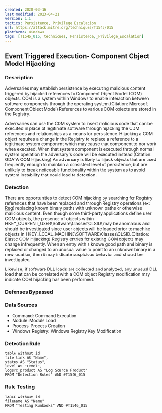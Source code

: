 ```yaml
---
created: 2020-03-16
last_modified: 2023-04-21
version: 1.1
tactics: Persistence, Privilege Escalation
url: https://attack.mitre.org/techniques/T1546/015
platforms: Windows
tags: [T1546_015, techniques, Persistence,_Privilege_Escalation]
---
```


## Event Triggered Execution- Component Object Model Hijacking

### Description

Adversaries may establish persistence by executing malicious content triggered by hijacked references to Component Object Model (COM) objects. COM is a system within Windows to enable interaction between software components through the operating system.(Citation: Microsoft Component Object Model)  References to various COM objects are stored in the Registry. 

Adversaries can use the COM system to insert malicious code that can be executed in place of legitimate software through hijacking the COM references and relationships as a means for persistence. Hijacking a COM object requires a change in the Registry to replace a reference to a legitimate system component which may cause that component to not work when executed. When that system component is executed through normal system operation the adversary's code will be executed instead.(Citation: GDATA COM Hijacking) An adversary is likely to hijack objects that are used frequently enough to maintain a consistent level of persistence, but are unlikely to break noticeable functionality within the system as to avoid system instability that could lead to detection. 

### Detection

There are opportunities to detect COM hijacking by searching for Registry references that have been replaced and through Registry operations (ex: [Reg](https://attack.mitre.org/software/S0075)) replacing known binary paths with unknown paths or otherwise malicious content. Even though some third-party applications define user COM objects, the presence of objects within HKEY_CURRENT_USER\Software\Classes\CLSID\ may be anomalous and should be investigated since user objects will be loaded prior to machine objects in HKEY_LOCAL_MACHINE\SOFTWARE\Classes\CLSID\.(Citation: Elastic COM Hijacking) Registry entries for existing COM objects may change infrequently. When an entry with a known good path and binary is replaced or changed to an unusual value to point to an unknown binary in a new location, then it may indicate suspicious behavior and should be investigated.  

Likewise, if software DLL loads are collected and analyzed, any unusual DLL load that can be correlated with a COM object Registry modification may indicate COM hijacking has been performed. 

### Defenses Bypassed



### Data Sources

  - Command: Command Execution
  -  Module: Module Load
  -  Process: Process Creation
  -  Windows Registry: Windows Registry Key Modification
### Detection Rule

```dataview
table without id
file.link AS "Name",
status AS "Status",
level AS "Level",
logsrc_product AS "Log Source Product"
FROM "Detection Rules" AND #T1546_015
```

### Rule Testing

```dataview
TABLE without id
filename AS "Name"
FROM "Testing Runbooks" AND #T1546_015
```
